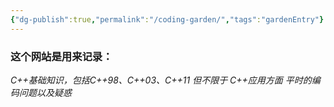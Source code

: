 ```yaml
---
{"dg-publish":true,"permalink":"/coding-garden/","tags":"gardenEntry"}
---
```



### 这个网站是用来记录：
*C++基础知识，包括C++98、C++03、C++11 但不限于*
*C++应用方面*
*平时的编码问题以及疑惑*

